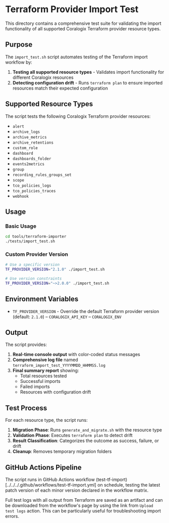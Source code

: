 # Terraform Provider Import Test

This directory contains a comprehensive test suite for validating the import functionality of all supported Coralogix Terraform provider resource types.

## Purpose

The `import_test.sh` script automates testing of the Terraform import workflow by:

1. **Testing all supported resource types** - Validates import functionality for different Coralogix resources
2. **Detecting configuration drift** - Runs `terraform plan` to ensure imported resources match their expected configuration

## Supported Resource Types

The script tests the following Coralogix Terraform provider resources:
- `alert`
- `archive_logs`
- `archive_metrics`
- `archive_retentions`
- `custom_role`
- `dashboard`
- `dashboards_folder`
- `events2metrics`
- `group`
- `recording_rules_groups_set`
- `scope`
- `tco_policies_logs`
- `tco_policies_traces`
- `webhook`

## Usage

### Basic Usage
```bash
cd tools/terraform-importer
./tests/import_test.sh
```

### Custom Provider Version
```bash
# Use a specific version
TF_PROVIDER_VERSION="2.1.0" ./import_test.sh

# Use version constraints
TF_PROVIDER_VERSION="~>2.0.0" ./import_test.sh
```

## Environment Variables

- `TF_PROVIDER_VERSION` - Override the default Terraform provider version (default: `2.1.0`)
– `CORALOGIX_API_KEY`
– `CORALOGIX_ENV`

## Output

The script provides:

1. **Real-time console output** with color-coded status messages
2. **Comprehensive log file** named `terraform_import_test_YYYYMMDD_HHMMSS.log`
3. **Final summary report** showing:
   - Total resources tested
   - Successful imports
   - Failed imports
   - Resources with configuration drift

## Test Process

For each resource type, the script runs:

1. **Migration Phase**: Runs `generate_and_migrate.sh` with the resource type
2. **Validation Phase**: Executes `terraform plan` to detect drift
3. **Result Classification**: Categorizes the outcome as success, failure, or drift
4. **Cleanup**: Removes temporary migration folders

## GitHub Actions Pipeline

The script runs in GitHub Actions workflow (test-tf-import)[../../../.github/workflows/test-tf-import.yml] on schedule, testing the latest patch version of each minor version declared in the workflow matrix.

Full test logs with all output from Terraform are saved as an artifact and can be downloaded from the workflow's page by using the link from `Upload test logs` action. This can be particularly useful for troubleshooting import errors.

